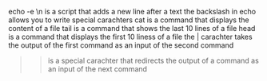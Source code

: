 echo -e \n is a script that adds a new line after a text
the backslash in echo allows you to write special carachters
cat is a command that displays the content of a file
tail is a command that shows the last 10 lines of a file
head is a command that displays the first 10 liness of a file
the | carachter takes the output of the first command as an input of the second command
>> is a special carachter that redirects the output of a command as an input of the next command
